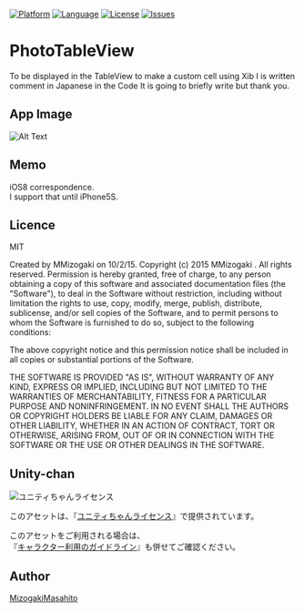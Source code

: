 [![Platform](http://img.shields.io/badge/platform-ios-blue.svg?style=flat
)](https://developer.apple.com/iphone/index.action)
[![Language](http://img.shields.io/badge/language-Objective–C-brightgreen.svg?style=flat
)](https://developer.apple.com/jp/documentation/)
[![License](http://img.shields.io/badge/license-MIT-lightgrey.svg?style=flat
)](http://mit-license.org)
[![Issues](https://img.shields.io/github/issues/MMasahito/PhotoTableView.svg?style=flat
)](https://github.com/MMasahito/PhotoTableView/issues?state=open)

# PhotoTableView
To be displayed in the TableView to make a custom cell using Xib
I is written comment in Japanese in the Code 
It is going to briefly write but thank you.


## App Image
![Alt Text](https://github.com/MMasahito/PhotoTableView/blob/master/image.gif)  

## Memo
iOS8 correspondence.  
I support that until iPhone5S.  

## Licence
MIT

Created by MMizogaki on 10/2/15.
Copyright (c) 2015 MMizogaki . All rights reserved.
Permission is hereby granted, free of charge, to any person obtaining a copy
of this software and associated documentation files (the "Software"), to deal
in the Software without restriction, including without limitation the rights
to use, copy, modify, merge, publish, distribute, sublicense, and/or sell
copies of the Software, and to permit persons to whom the Software is
furnished to do so, subject to the following conditions:

The above copyright notice and this permission notice shall be included in
all copies or substantial portions of the Software.

THE SOFTWARE IS PROVIDED "AS IS", WITHOUT WARRANTY OF ANY KIND, EXPRESS OR
IMPLIED, INCLUDING BUT NOT LIMITED TO THE WARRANTIES OF MERCHANTABILITY,
FITNESS FOR A PARTICULAR PURPOSE AND NONINFRINGEMENT. IN NO EVENT SHALL THE
AUTHORS OR COPYRIGHT HOLDERS BE LIABLE FOR ANY CLAIM, DAMAGES OR OTHER
LIABILITY, WHETHER IN AN ACTION OF CONTRACT, TORT OR OTHERWISE, ARISING FROM,
OUT OF OR IN CONNECTION WITH THE SOFTWARE OR THE USE OR OTHER DEALINGS IN
THE SOFTWARE.

## Unity-chan

<div><img src="http://unity-chan.com/images/imageLicenseLogo.png" alt="ユニティちゃんライセンス"><p>  
このアセットは、『<a href="http://unity-chan.com/contents/license_jp/" target="_blank">ユニティちゃんライセンス</a>』で提供されています。<p>

このアセットをご利用される場合は、  
『<a href="http://unity-chan.com/contents/guideline/" target="_blank">キャラクター利用のガイドライン</a>』も併せてご確認ください。</p></div>

## Author

[MizogakiMasahito](https://github.com/MMizogaki)

